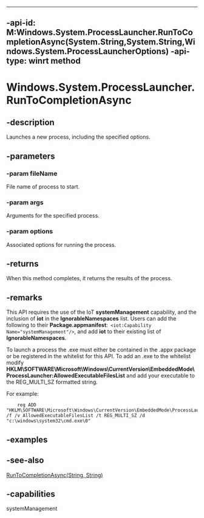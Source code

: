 
---
-api-id: M:Windows.System.ProcessLauncher.RunToCompletionAsync(System.String,System.String,Windows.System.ProcessLauncherOptions)
-api-type: winrt method
---

<!-- Method syntax
public Windows.Foundation.IAsyncOperation<Windows.System.ProcessLauncherResult> RunToCompletionAsync(System.String fileName, System.String args, Windows.System.ProcessLauncherOptions options)
-->

# Windows.System.ProcessLauncher.RunToCompletionAsync

## -description
Launches a new process, including the specified options.

## -parameters
### -param fileName
File name of process to start.

### -param args
Arguments for the specified process.

### -param options
Associated options for running the process.

## -returns
When this method completes, it returns the results of the process.

## -remarks
This API requires the use of the IoT **systemManagement** capability, and the inclusion of **iot** in the **IgnorableNamespaces** list. Users can add the following to their **Package.appmanifest**:`
<iot:Capability Name="systemManagement"/>`, and add **iot** to their existing list of **IgnorableNamespaces**.

To launch a process the .exe must either be contained in the .appx package or be registered in the whitelist for this API. To add an .exe to the whitelist modify **HKLM\SOFTWARE\Microsoft\Windows\CurrentVersion\EmbeddedMode\ProcessLauncher:AllowedExecutableFilesList** and add your executable to the REG_MULTI_SZ formatted string.

For example:
```
    reg ADD "HKLM\SOFTWARE\Microsoft\Windows\CurrentVersion\EmbeddedMode\ProcessLauncher" /f /v AllowedExecutableFilesList /t REG_MULTI_SZ /d "c:\windows\system32\cmd.exe\0"
```

## -examples

## -see-also
[RunToCompletionAsync(String, String)](processlauncher_runtocompletionasync_1270727801.md)

## -capabilities
systemManagement
